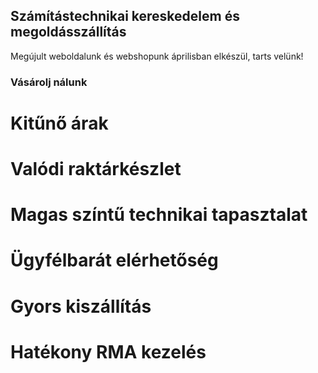 ## Számítástechnikai kereskedelem és megoldásszállítás

Megújult weboldalunk és webshopunk áprilisban elkészül, tarts velünk!

### Vásárolj nálunk

# Kitűnő árak 
# Valódi raktárkészlet
# Magas színtű technikai tapasztalat
# Ügyfélbarát elérhetőség
# Gyors kiszállítás 
# Hatékony RMA kezelés
